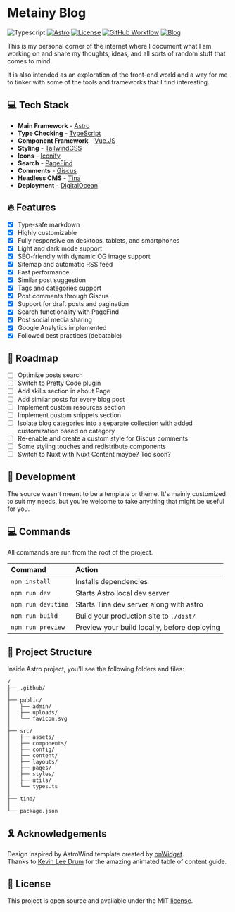 # Metainy Blog

![Typescript](https://img.shields.io/badge/TypeScript-007ACC?style=for-the-badge&logo=typescript&logoColor=white)
[![Astro](https://img.shields.io/static/v1?style=for-the-badge&label=Astro&message=2.0&logo=astro&color=orange&labelColor=white&logoColor=black)](https://astro.build/)
[![License](https://img.shields.io/github/license/metainy/blog?color=31373b&style=for-the-badge)](LICENSE)
[![GitHub Workflow](https://img.shields.io/github/actions/workflow/status/metainy/blog/deploy.yml?color=green&logo=github&style=for-the-badge)]((https://github.com/Metainy/blog/actions/workflows/deploy.yml))
[![Blog](https://img.shields.io/badge/Metainy%20Blog-167794?style=for-the-badge)](https://metainy.me)

This is my personal corner of the internet where I document what I am working on and share my thoughts,
ideas, and all sorts of random stuff that comes to mind.

It is also intended as an exploration of the front-end world and a way for me to tinker with
some of the tools and frameworks that I find interesting.

## 💻 Tech Stack

- **Main Framework** - [Astro](https://astro.build/)
- **Type Checking** - [TypeScript](https://www.typescriptlang.org/)
- **Component Framework** - [Vue.JS](https://vuejs.org/)
- **Styling** - [TailwindCSS](https://tailwindcss.com/)
- **Icons** - [Iconify](https://iconify.design/)
- **Search** - [PageFind](https://pagefind.app/)
- **Comments** - [Giscus](https://giscus.app/)
- **Headless CMS** - [Tina](https://tina.io/)
- **Deployment** - [DigitalOcean](https://www.digitalocean.com/)

## 🔥 Features

- [x] Type-safe markdown
- [x] Highly customizable
- [x] Fully responsive on desktops, tablets, and smartphones
- [x] Light and dark mode support
- [x] SEO-friendly with dynamic OG image support
- [x] Sitemap and automatic RSS feed
- [x] Fast performance
- [x] Similar post suggestion
- [x] Tags and categories support
- [x] Post comments through Giscus
- [x] Support for draft posts and pagination
- [x] Search functionality with PageFind
- [x] Post social media sharing
- [x] Google Analytics implemented
- [x] Followed best practices (debatable)

## 📌 Roadmap

- [ ] Optimize posts search
- [ ] Switch to Pretty Code plugin
- [ ] Add skills section in about Page
- [ ] Add similar posts for every blog post
- [ ] Implement custom resources section
- [ ] Implement custom snippets section
- [ ] Isolate blog categories into a separate collection with added customization based on category
- [ ] Re-enable and create a custom style for Giscus comments
- [ ] Some styling touches and redistribute components
- [ ] Switch to Nuxt with Nuxt Content maybe? Too soon?

## 👷 Development

The source wasn't meant to be a template or theme.
It's mainly customized to suit my needs, but you're welcome to take anything that might be useful for you.

## 💻 Commands

All commands are run from the root of the project.

| Command            | Action                                       |
|:-------------------|:---------------------------------------------|
| `npm install`      | Installs dependencies                        |
| `npm run dev`      | Starts Astro local dev server                |
| `npm run dev:tina` | Starts Tina dev server along with astro      |
| `npm run build`    | Build your production site to `./dist/`      |
| `npm run preview`  | Preview your build locally, before deploying |

## 📃 Project Structure

Inside Astro project, you'll see the following folders and files:

```
/
├── .github/
│
├── public/
│   ├── admin/
│   ├── uploads/
│   └── favicon.svg
│
├── src/
│   ├── assets/
│   ├── components/
│   ├── config/
│   ├── content/
│   ├── layouts/
│   ├── pages/
│   ├── styles/
│   ├── utils/
│   └── types.ts
│
├── tina/
│
└── package.json
```

## 🎗️ Acknowledgements

Design inspired by AstroWind template created by [onWidget](https://onwidget.com).  
Thanks to [Kevin Lee Drum](https://github.com/kevinleedrum) for the amazing animated table of content guide.

## 📜 License

This project is open source and available under the MIT [license](LICENSE).
